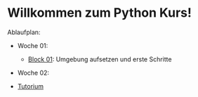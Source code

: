 # Willkommen zum Python Kurs!

Ablaufplan:
* Woche 01: 
    * [Block 01](Vorlesung/Block01/README.md): Umgebung aufsetzen und erste Schritte
* Woche 02: 

* [Tutorium](Tutorium/README.md)

<!-- Zeitplan
1	Intro, Installation der Software + REPL		
2	Python #1		
			
3	VCS: GIT und Bitbucket		
4	Python #2		
			
5	Python #3: Weitere Datenstrukturen		
6	Software Testing und Dokumentation		
			
7	Python #4		
8	Markdown		
			
9	Clean Code und Design Pattern		
10	Python #5		
			
11	Python #6		
12	I/O: Core Skills		
-->
<!-- Python PPT
Grundlagen
Funktionen
(Laufzeitmodell)
Datenverarbeitung
Module
OOP
 -->
